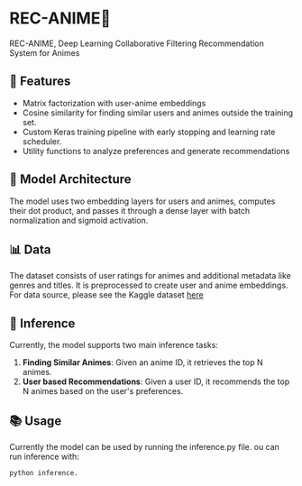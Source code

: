 # REC-ANIME🎌

REC-ANIME, Deep Learning Collaborative Filtering Recommendation System for Animes

## 📌 Features

- Matrix factorization with user-anime embeddings
- Cosine similarity for finding similar users and animes outside the training set.
- Custom Keras training pipeline with early stopping and learning rate scheduler.
- Utility functions to analyze preferences and generate recommendations

## 🧠 Model Architecture

The model uses two embedding layers for users and animes, computes their dot product, and passes it through a dense layer with batch normalization and sigmoid activation.

## 📊 Data
The dataset consists of user ratings for animes and additional metadata like genres and titles. It is preprocessed to create user and anime embeddings.
For data source, please see the Kaggle dataset [here](https://www.kaggle.com/datasets/breaddddd/anime-list-cleaned)

## 🚀 Inference
Currently, the model supports two main inference tasks:
1. **Finding Similar Animes**: Given an anime ID, it retrieves the top N animes.
2. **User based Recommendations**: Given a user ID, it recommends the top N animes based on the user's preferences.

## 📚 Usage
Currently the model can be used by running the inference.py file.
ou can run inference with:

```bash
python inference.
